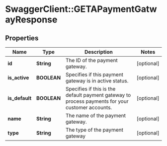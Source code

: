 # SwaggerClient::GETAPaymentGatwayResponse

## Properties
Name | Type | Description | Notes
------------ | ------------- | ------------- | -------------
**id** | **String** | The ID of the payment gateway. | [optional] 
**is_active** | **BOOLEAN** | Specifies if this payment gateway is in active status. | [optional] 
**is_default** | **BOOLEAN** | Specifies if this is the default payment gateway to process payments for your customer accounts. | [optional] 
**name** | **String** | The name of the payment gateway. | [optional] 
**type** | **String** | The type of the payment gateway | [optional] 


